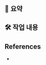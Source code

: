 ## 📝 요약
<!--- 변경 사항에 대한 간략한 요약을 작성해주세요. -->


## 🛠 작업 내용
<!--- 변경 사항 및 관련 이슈에 대해 간단하게 작성해주세요. 어떻게보다 무엇을 왜 수정했는지 설명해주세요. -->


## References
<!--- 사용된 레퍼런스에 대한 링크를 남겨주세요. -->
- []()